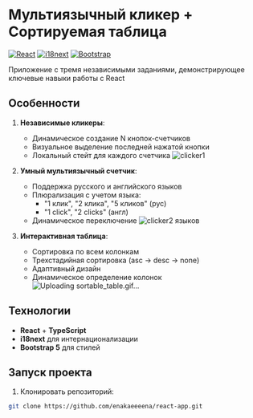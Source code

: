 # Мультиязычный кликер + Сортируемая таблица

[![React](https://img.shields.io/badge/React-18.2.0-blue)](https://react.dev)
[![i18next](https://img.shields.io/badge/i18next-23.7.2-green)](https://www.i18next.com)
[![Bootstrap](https://img.shields.io/badge/Bootstrap-5.3.1-purple)](https://getbootstrap.com)

Приложение с тремя независимыми заданиями, демонстрирующее ключевые навыки работы с React

## Особенности
1. **Независимые кликеры**:
   - Динамическое создание N кнопок-счетчиков
   - Визуальное выделение последней нажатой кнопки
   - Локальный стейт для каждого счетчика
   ![clicker1](https://github.com/user-attachments/assets/b1a15f12-ec02-44af-823d-a22299100ec6)

2. **Умный мультиязычный счетчик**:
   - Поддержка русского и английского языков
   - Плюрализация с учетом языка:
     - "1 клик", "2 клика", "5 кликов" (рус)
     - "1 click", "2 clicks" (англ)
   - Динамическое переключение
     ![clicker2](https://github.com/user-attachments/assets/a6a49f06-6156-488d-9f28-fcdeaca04a28)
 языков

3. **Интерактивная таблица**:
   - Сортировка по всем колонкам
   - Трехстадийная сортировка (asc → desc → none)
   - Адаптивный дизайн
   - Динамическое определение колонок
   ![Uploading sortable_table.gif…]()


## Технологии
- **React** + **TypeScript**
- **i18next** для интернационализации
- **Bootstrap 5** для стилей

## Запуск проекта
1. Клонировать репозиторий:
```bash
git clone https://github.com/enakaeeeena/react-app.git
